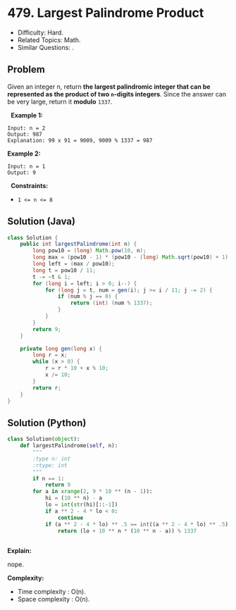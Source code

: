 # 479. Largest Palindrome Product

- Difficulty: Hard.
- Related Topics: Math.
- Similar Questions: .

## Problem

Given an integer n, return **the **largest palindromic integer** that can be represented as the product of two ```n```-digits integers**. Since the answer can be very large, return it **modulo** ```1337```.

 
**Example 1:**

```
Input: n = 2
Output: 987
Explanation: 99 x 91 = 9009, 9009 % 1337 = 987
```

**Example 2:**

```
Input: n = 1
Output: 9
```

 
**Constraints:**


	
- ```1 <= n <= 8```

## Solution (Java)
```java
class Solution {
    public int largestPalindrome(int n) {
        long pow10 = (long) Math.pow(10, n);
        long max = (pow10 - 1) * (pow10 - (long) Math.sqrt(pow10) + 1);
        long left = (max / pow10);
        long t = pow10 / 11;
        t -= ~t & 1;
        for (long i = left; i > 0; i--) {
            for (long j = t, num = gen(i); j >= i / 11; j -= 2) {
                if (num % j == 0) {
                    return (int) (num % 1337);
                }
            }
        }
        return 9;
    }

    private long gen(long x) {
        long r = x;
        while (x > 0) {
            r = r * 10 + x % 10;
            x /= 10;
        }
        return r;
    }
}
```

## Solution (Python)

```python
class Solution(object):
    def largestPalindrome(self, n):
        """
        :type n: int
        :rtype: int
        """
        if n == 1:
            return 9
        for a in xrange(2, 9 * 10 ** (n - 1)):
            hi = (10 ** n) - a
            lo = int(str(hi)[::-1])
            if a ** 2 - 4 * lo < 0:
                continue
            if (a ** 2 - 4 * lo) ** .5 == int((a ** 2 - 4 * lo) ** .5):
                return (lo + 10 ** n * (10 ** n - a)) % 1337
        
```

**Explain:**

nope.

**Complexity:**

* Time complexity : O(n).
* Space complexity : O(n).
